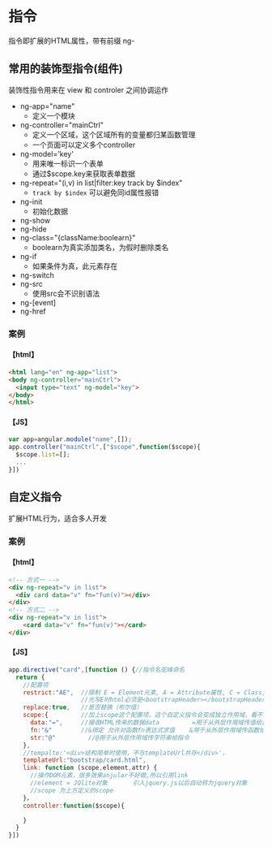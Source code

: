 # 指令
指令即扩展的HTML属性，带有前缀 ng-
## 常用的装饰型指令(组件)
装饰性指令用来在 view 和 controler 之间协调运作
- ng-app="name"
  - 定义一个模块
- ng-controller="mainCtrl"
  - 定义一个区域，这个区域所有的变量都归某函数管理
  - 一个页面可以定义多个controller
- ng-model='key'
  - 用来唯一标识一个表单
  - 通过$scope.key来获取表单数据
- ng-repeat="(i,v) in list|filter:key  track by $index"
  - `track by $index` 可以避免同id属性报错
- ng-init
  - 初始化数据
- ng-show
- ng-hide
- ng-class="{className:boolearn}"   
  - boolearn为真实添加类名，为假时删除类名
- ng-if  
  - 如果条件为真，此元素存在
- ng-switch
- ng-src  
  - 使用src会不识别语法
- ng-[event]
- ng-href

### 案例
#### 【html】
```html
<html lang="en" ng-app="list">
<body ng-controller="mainCtrl">
  <input type="text" ng-model="key">
</body>
</html>
```

#### 【JS】
```JavaScript
var app=angular.module("name",[]);
app.controller("mainCtrl",["$scope",function($scope){
  $scope.list=[];		
  ...
}])
```

## 自定义指令
扩展HTML行为，适合多人开发
### 案例
#### 【html】
```html
<!-- 方式一 -->
<div ng-repeat="v in list">
  <div card data="v" fn="fun(v)"></div>
</div>
<!-- 方式二 -->
<div ng-repeat="v in list">
	<card data="v" fn="fun(v)"></card>
</div>
```

#### 【JS】
```JavaScript
app.directive("card",[function () {//指令名驼峰命名
  return {
    //配置项
    restrict:"AE",  //限制 E = Element元素, A = Attribute属性, C = Class, M = Comment
                    //光写E时html必须是<bootstrapHeader></bootstrapHeader>形式
    replace:true,   //是否替换（布尔值）
    scope:{         //加上scope这个配置项，这个自定义指令会变成独立作用域，看不到外层的$scope对象
      data:"=",     //接收HTML传来的数据data         =用于从外层作用域传值给指令
      fn:"&"        //&绑定 允许对函数fn表达式求值    &用于从外层作用域传函数给指令
      str:"@"	      //@用于从外层作用域传字符串给指令
    },
    //tempalte:'<div>结构简单时使用，不与templateUrl共存</div>'，
    templateUrl:"bootstrap/card.html",
    link: function (scope,element,attr) {     
      //操作DOM元素，很多效果anjular不好做,所以引用link
      //element = JQlite对象       引入jquery.js以后自动转为jquery对象   
      //scope 为上方定义的scope         
    }，
  	controller:function($scope){

  	}
  }
}])
```
